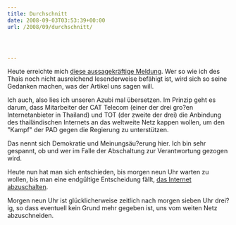 ```yaml
---
title: Durchschnitt
date: 2008-09-03T03:53:39+00:00
url: /2008/09/durchschnitt/




---
```

Heute erreichte mich [diese aussagekräftige Meldung][1]. Wer so wie ich des Thais noch nicht ausreichend lesenderweise befähigt ist, wird sich so seine Gedanken machen, was der Artikel uns sagen will.

Ich auch, also lies ich unseren Azubi mal übersetzen. Im Prinzip geht es darum, dass Mitarbeiter der <span class="caps">CAT</span> Telecom (einer der drei gro?en Internetanbieter in Thailand) und <span class="caps">TOT</span> (der zweite der drei) die Anbindung des thailändischen Internets an das weltweite Netz kappen wollen, um den "Kampf" der <span class="caps">PAD</span> gegen die Regierung zu unterstützen.

Das nennt sich Demokratie und Meinungsäu?erung hier. Ich bin sehr gespannt, ob und wer im Falle der Abschaltung zur Verantwortung gezogen wird.

Heute nun hat man sich entschieden, bis morgen neun Uhr warten zu wollen, bis man eine endgültige Entscheidung fällt, [das Internet abzuschalten][2].

Morgen neun Uhr ist glücklicherweise zeitlich nach morgen sieben Uhr drei?ig, so dass eventuell kein Grund mehr gegeben ist, uns vom weiten Netz abzuschneiden.

 [1]: http://www.manager.co.th/Politics/ViewNews.aspx?NewsID=9510000104205
 [2]: http://www.bangkokpost.com/breaking_news/breakingnews.php?id=130353
